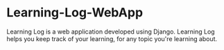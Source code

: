 # Learning-Log-WebApp
Learning Log is a web application developed using Django. Learning Log helps you keep track of your learning, for any topic you're learning about.
